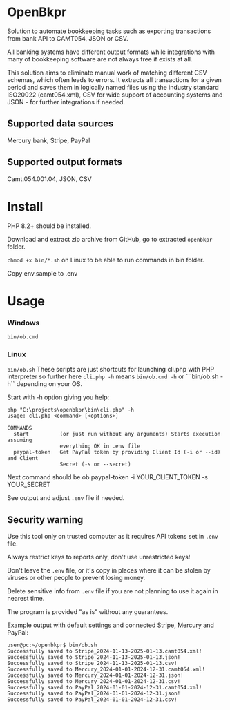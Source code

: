 # OpenBkpr
Solution to automate bookkeeping tasks such as exporting transactions from bank API to CAMT054, JSON or CSV.

All banking systems have different output formats while integrations with many of bookkeeping software are not always
free if exists at all.

This solution aims to eliminate manual work of matching different CSV schemas, which often leads to errors.
It extracts all transactions for a given period and saves them in logically named files using the industry standard
ISO20022 (camt054.xml), CSV for wide support of accounting systems and JSON - for further integrations if needed.
## Supported data sources
Mercury bank, Stripe, PayPal

## Supported output formats
Camt.054.001.04, JSON, CSV

# Install
PHP 8.2+ should be installed.

Download and extract zip archive from GitHub, go to extracted ```openbkpr``` folder.

```chmod +x bin/*.sh``` on Linux to be able to run commands in bin folder.

Copy env.sample to .env

# Usage
### Windows
```bin/ob.cmd```
### Linux
```bin/ob.sh```
These scripts are just shortcuts for launching cli.php with PHP interpreter so further here ```cli.php -h``` means ```bin/ob.cmd -h``` or ```bin/ob.sh -h`` depending on your OS.

Start with -h option giving you help:

```
php "C:\projects\openbkpr\bin\cli.php" -h 
usage: cli.php <command> [<options>]

COMMANDS
  start          (or just run without any arguments) Starts execution assuming
                 everything OK in .env file
  paypal-token   Get PayPal token by providing Client Id (-i or --id) and Client
                 Secret (-s or --secret)

```

Next command should be ob paypal-token -i YOUR_CLIENT_TOKEN -s YOUR_SECRET


See output and adjust ```.env``` file if needed.

## Security warning

Use this tool only on trusted computer as it requires API tokens set in ```.env``` file.

Always restrict keys to reports only, don't use unrestricted keys!

Don't leave the ```.env``` file, or it's copy in places where it can be stolen by viruses or other people to prevent losing money.

Delete sensitive info from ```.env``` file if you are not planning to use it again in nearest time.

The program is provided "as is" without any guarantees.

Example output with default settings and connected Stripe, Mercury and PayPal:

```
user@pc:~/openbkpr$ bin/ob.sh
Successfully saved to Stripe_2024-11-13-2025-01-13.camt054.xml!
Successfully saved to Stripe_2024-11-13-2025-01-13.json!
Successfully saved to Stripe_2024-11-13-2025-01-13.csv!
Successfully saved to Mercury_2024-01-01-2024-12-31.camt054.xml!
Successfully saved to Mercury_2024-01-01-2024-12-31.json!
Successfully saved to Mercury_2024-01-01-2024-12-31.csv!
Successfully saved to PayPal_2024-01-01-2024-12-31.camt054.xml!
Successfully saved to PayPal_2024-01-01-2024-12-31.json!
Successfully saved to PayPal_2024-01-01-2024-12-31.csv!
```
